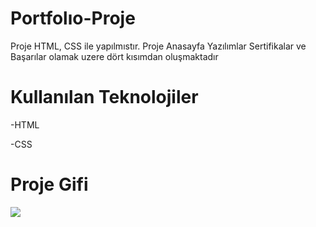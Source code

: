 <h1>Portfolıo-Proje</h1>

Proje HTML, CSS ile yapılmıstır. Proje Anasayfa Yazılımlar Sertifikalar ve Başarılar olamak uzere dört kısımdan oluşmaktadır

<h1>Kullanılan Teknolojiler</h1>

-HTML

-CSS

<h1>Proje Gifi</h1>

<img src="img/Document-Profil-1-Microsoft_-Edge-2023-10-26-22-04-25.gif"/>
